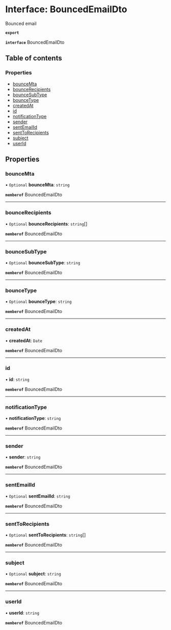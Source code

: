 # Interface: BouncedEmailDto

Bounced email

**`export`**

**`interface`** BouncedEmailDto

## Table of contents

### Properties

- [bounceMta](BouncedEmailDto.md#bouncemta)
- [bounceRecipients](BouncedEmailDto.md#bouncerecipients)
- [bounceSubType](BouncedEmailDto.md#bouncesubtype)
- [bounceType](BouncedEmailDto.md#bouncetype)
- [createdAt](BouncedEmailDto.md#createdat)
- [id](BouncedEmailDto.md#id)
- [notificationType](BouncedEmailDto.md#notificationtype)
- [sender](BouncedEmailDto.md#sender)
- [sentEmailId](BouncedEmailDto.md#sentemailid)
- [sentToRecipients](BouncedEmailDto.md#senttorecipients)
- [subject](BouncedEmailDto.md#subject)
- [userId](BouncedEmailDto.md#userid)

## Properties

### <a id="bouncemta" name="bouncemta"></a> bounceMta

• `Optional` **bounceMta**: `string`

**`memberof`** BouncedEmailDto

___

### <a id="bouncerecipients" name="bouncerecipients"></a> bounceRecipients

• `Optional` **bounceRecipients**: `string`[]

**`memberof`** BouncedEmailDto

___

### <a id="bouncesubtype" name="bouncesubtype"></a> bounceSubType

• `Optional` **bounceSubType**: `string`

**`memberof`** BouncedEmailDto

___

### <a id="bouncetype" name="bouncetype"></a> bounceType

• `Optional` **bounceType**: `string`

**`memberof`** BouncedEmailDto

___

### <a id="createdat" name="createdat"></a> createdAt

• **createdAt**: `Date`

**`memberof`** BouncedEmailDto

___

### <a id="id" name="id"></a> id

• **id**: `string`

**`memberof`** BouncedEmailDto

___

### <a id="notificationtype" name="notificationtype"></a> notificationType

• **notificationType**: `string`

**`memberof`** BouncedEmailDto

___

### <a id="sender" name="sender"></a> sender

• **sender**: `string`

**`memberof`** BouncedEmailDto

___

### <a id="sentemailid" name="sentemailid"></a> sentEmailId

• `Optional` **sentEmailId**: `string`

**`memberof`** BouncedEmailDto

___

### <a id="senttorecipients" name="senttorecipients"></a> sentToRecipients

• `Optional` **sentToRecipients**: `string`[]

**`memberof`** BouncedEmailDto

___

### <a id="subject" name="subject"></a> subject

• `Optional` **subject**: `string`

**`memberof`** BouncedEmailDto

___

### <a id="userid" name="userid"></a> userId

• **userId**: `string`

**`memberof`** BouncedEmailDto
